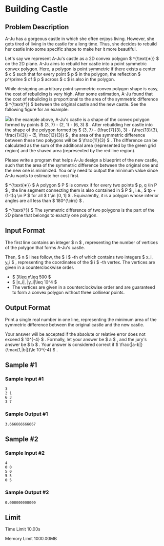 # Building Castle

## Problem Description

A-Ju has a gorgeous castle in which she often enjoys living. However, she gets tired of living in the castle for a long time. Thus, she decides to rebuild her castle into some specific shape to make her it more beautiful.

Let's say we represent A-Ju's castle as a 2D convex polygon $ ^{\text{∗}} $ on the 2D plane. A-Ju aims to rebuild her castle into a point symmetric convex polygon. Here, a polygon is point symmetric if there exists a center $ c $ such that for every point $ p $ in the polygon, the reflection $ p^\prime $ of $ p $ across $ c $ is also in the polygon.

While designing an arbitrary point symmetric convex polygon shape is easy, the cost of rebuilding is very high. After some estimation, A-Ju found that the cost of rebuilding is proportional to the area of the symmetric difference $ ^{\text{†}} $ between the original castle and the new castle. See the following figure for an example:

 ![](https://cdn.luogu.com.cn/upload/vjudge_pic/CF2041L/cc81c15b80e191d8f11f35ce9dd6d735fd831b60.png)In the example above, A-Ju's castle is a shape of the convex polygon formed by points $ (3, 7) - (2, 1) - (6, 3) $ . After rebuilding her castle into the shape of the polygon formed by $ (3, 7) - (\frac{7}{3}, 3) - (\frac{13}{3}, \frac{1}{3}) - (5, \frac{13}{3}) $ , the area of the symmetric difference between these two polygons will be $ \frac{11}{3} $ . The difference can be calculated as the sum of the additional area (represented by the green grid region) and the shaved area (represented by the red line region).

Please write a program that helps A-Ju design a blueprint of the new castle, such that the area of the symmetric difference between the original one and the new one is minimized. You only need to output the minimum value since A-Ju wants to estimate her cost first.

 $ ^{\text{∗}} $ A polygon $ P $ is convex if for every two points $ p, q \in P $ , the line segment connecting them is also contained in $ P $ , i.e., $ tp + (1-t)q \in P $ for all $ t \in [0, 1] $ . Equivalently, it is a polygon whose interior angles are all less than $ 180^{\circ} $ .

 $ ^{\text{†}} $ The symmetric difference of two polygons is the part of the 2D plane that belongs to exactly one polygon.

## Input Format

The first line contains an integer $ n $ , representing the number of vertices of the polygon that forms A-Ju's castle.

Then, $ n $ lines follow, the $ i $ -th of which contains two integers $ x_i, y_i $ , representing the coordinates of the $ i $ -th vertex. The vertices are given in a counterclockwise order.

- $ 3\leq n\leq 500 $
- $ |x_i|, |y_i|\leq 10^4 $
- The vertices are given in a counterclockwise order and are guaranteed to form a convex polygon without three collinear points.

## Output Format

Print a single real number in one line, representing the minimum area of the symmetric difference between the original castle and the new castle.

Your answer will be accepted if the absolute or relative error does not exceed $ 10^{-4} $ . Formally, let your answer be $ a $ , and the jury's answer be $ b $ . Your answer is considered correct if $ \frac{|a-b|}{\max(1,|b|)}\le 10^{-4} $ .

## Sample #1

### Sample Input #1

```
3
2 1
6 3
3 7
```

### Sample Output #1

```
3.666666666667
```

## Sample #2

### Sample Input #2

```
4
0 0
5 0
5 5
0 5
```

### Sample Output #2

```
0.000000000000
```

## Limit



Time Limit
10.00s

Memory Limit
1000.00MB